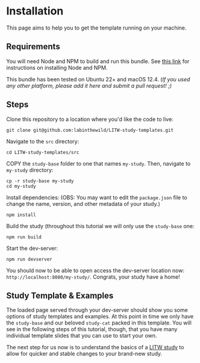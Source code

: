 # Installation

This page aims to help you to get the template running on your machine.

## Requirements

You will need Node and NPM to build and run this bundle. See [this link](https://nodejs.org/en/) for instructions on installing Node and NPM.

This bundle has been tested on Ubuntu 22+ and macOS 12.4.
(*If you used any other platform, please add it here and submit a pull request! ;)*


## Steps

Clone this repository to a location where you'd like the code to live:
```
git clone git@github.com:labinthewild/LITW-study-templates.git
```
Navigate to the `src` directory:
```
cd LITW-study-templates/src
```
COPY the `study-base` folder to one that names `my-study`. Then, navigate to `my-study` directory:
```
cp -r study-base my-study
cd my-study
```
Install dependencies:
(OBS: You may want to edit the `package.json` file to change the name, version, and other metadata of your study.)
```
npm install
```
Build the study (throughout this tutorial we will only use the `study-base` one:
```
npm run build
```

Start the dev-server:
```
npm run devserver
```
You should now to be able to open access the dev-server location now: `http://localhost:8080/my-study/`.
Congrats, your study have a home!

## Study Template & Examples

The loaded page served through your dev-server should show you some options of study templates and examples.
At this point in time we only have the `study-base` and our beloved `study-cat` packed in this template.
You will see in the following steps of this tutorial, though, that you have many individual template slides that you can use to start your own.

The next step for us now is to understand the basics of a [LITW study](2-CodeExecutionOverview.md) to allow for
quicker and stable changes to your brand-new study.

